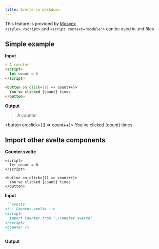 ```yaml
---
title: Svelte in markdown
---
```


This feature is provided by [Mdsvex](https://mdsvex.com/)  
`<style>`, `<script>` and `<script context="module">` can be used in .md files


## Simple example

**Input**

````md
> A counter
<script>
  let count = 0
</script>

<button on:click={() => count++}>
  You've clicked {count} times
</button>
````

**Output**

> A counter

<script>
  import Counter from '/src/routes/guide/markdown/svelte-in-markdown/Counter.svelte'
  let count = 0
</script>

<button on:click={() => count++}>
  You've clicked {count} times
</button>

## Import other svelte components

**Counter.svelte**

```svelte
<script>
  let count = 0
</script>

<button on:click={() => count++}>
  You've clicked {count} times
</button>
```

**Input**

````md
```svelte
<!-- Counter.svelte -->
<script>
  import Counter from './Counter.svelte'
</script>
<Counter />
```
````

**Output**

<Counter />